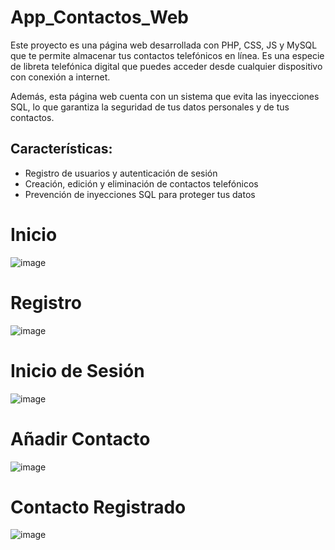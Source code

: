 # App_Contactos_Web

Este proyecto es una página web desarrollada con PHP, CSS, JS y MySQL que te permite almacenar tus contactos telefónicos en línea. Es una especie de libreta telefónica digital que puedes acceder desde cualquier dispositivo con conexión a internet.

Además, esta página web cuenta con un sistema que evita las inyecciones SQL, lo que garantiza la seguridad de tus datos personales y de tus contactos.

## Características:

* Registro de usuarios y autenticación de sesión
* Creación, edición y eliminación de contactos telefónicos
* Prevención de inyecciones SQL para proteger tus datos

# Inicio
![image](https://user-images.githubusercontent.com/103725662/230259577-ce197a02-625b-413b-ace6-8f6c1e00385f.png)

# Registro
![image](https://user-images.githubusercontent.com/103725662/230259697-1e0bf91c-80ed-4b2a-81d3-55cf489d0419.png)

# Inicio de Sesión
![image](https://user-images.githubusercontent.com/103725662/230259771-8aa306bd-06a0-497d-a6f4-fcc8458f8314.png)

# Añadir Contacto
![image](https://user-images.githubusercontent.com/103725662/230259959-01f31bbb-2f5d-472d-a625-2efe34b6200b.png)

# Contacto Registrado
![image](https://user-images.githubusercontent.com/103725662/230259904-812279bf-6d17-4f40-9d31-f80bd634ce82.png)
